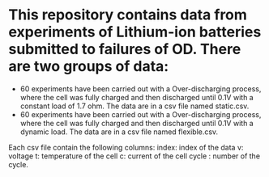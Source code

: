 # This repository contains data from experiments of Lithium-ion batteries submitted to failures of OD. There are two groups of data:
- 60 experiments have been carried out with a Over-discharging process, where the cell was fully charged and then discharged until 0.1V with a constant load of 1.7 ohm. The data are in a csv file named static.csv.
- 60 experiments have been carried out with a Over-discharging process, where the cell was fully charged and then discharged until 0.1V with a dynamic load. The data are in a csv file named flexible.csv.

Each csv file contain the following columns:
index: index of the data
v: voltage
t: temperature of the cell
c: current of the cell
cycle : number of the cycle.
